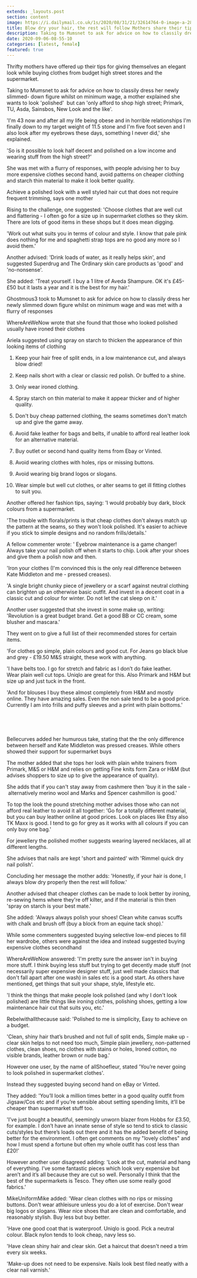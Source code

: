 ```yaml
---
extends: _layouts.post
section: content
image: https://i.dailymail.co.uk/1s/2020/08/31/21/32614764-0-image-a-28_1598906740478.jpg 
title: Blow dry your hair, the rest will follow Mothers share their tips for looking polished 
description: Taking to Mumsnet to ask for advice on how to classily dress her newly slimmed-down figure whilst on minimum wage, a British mother was met with a flurry of helpful responses. 
date: 2020-09-06-08-55-10 
categories: [latest, female] 
featured: true 
--- 
```

Thrifty mothers have offered up their tips for giving themselves an elegant look while buying clothes from budget high street stores and the supermarket. 

Taking to Mumsnet to ask for advice on how to classily dress her newly slimmed- down figure whilst on minimum wage, a mother explained she wants to look 'polished'  but can 'only afford to shop high street; Primark, TU, Asda, Sainsbos, New Look and the like'.

'I'm 43 now and after all my life being obese and in horrible relationships I'm finally down to my target weight of 11.5 stone and I'm five foot seven and I also look after my eyebrows these days, something I never did,' she explained. 

'So is it possible to look half decent and polished on a low income and wearing stuff from the high street?' 

She was met with a flurry of responses, with people advising her to buy more expensive clothes second hand, avoid patterns on cheaper clothing and starch thin material to make it look better quality. 

Achieve a polished look with a well styled hair cut that does not require frequent trimming, says one mother 

Rising to the challenge, one suggested: 'Choose clothes that are well cut and flattering - I often go for a size up in supermarket clothes so they skim. There are lots of good items in these shops but it does mean digging.

'Work out what suits you in terms of colour and style. I know that pale pink does nothing for me and spaghetti strap tops are no good any more so I avoid them.'   

Another advised: 'Drink loads of water, as it really helps skin', and suggested Superdrug and The Ordinary skin care products as 'good' and 'no-nonsense'. 

She added: 'Treat yourself. I buy a 1 litre of Aveda Shampure. OK it's £45-£50 but it lasts a year and it is the best for my hair.' 

Ghostmous3 took to Mumsnet to ask for advice on how to classily dress her newly slimmed down figure whilst on minimum wage and was met with a flurry of responses

WhereAreWeNow wrote that she found that those who looked polished usually have ironed their clothes

Ariela suggested using spray on starch to thicken the appearance of thin looking items of clothing

1. Keep your hair free of split ends, in a low maintenance cut, and always blow dried!

2. Keep nails short with a clear or classic red polish. Or buffed to a shine.

3. Only wear ironed clothing.

4. Spray starch on thin material to make it appear thicker and of higher quality.

5. Don't buy cheap patterned clothing, the seams sometimes don't match up and give the game away.

6. Avoid fake leather for bags and belts, if unable to afford real leather look for an alternative material.

7. Buy outlet or second hand quality items from Ebay or Vinted.

8. Avoid wearing clothes with holes, rips or missing buttons.

9. Avoid wearing big brand logos or slogans.

10. Wear simple but well cut clothes, or alter seams to get ill fitting clothes to suit you.

Another offered her fashion tips, saying: 'I would probably buy dark, block colours from a supermarket.

'The trouble with florals/prints is that cheap clothes don't always match up the pattern at the seams, so they won't look polished. It's easier to achieve if you stick to simple designs and no random frills/details.'    

A fellow commenter wrote: ' Eyebrow maintenance is a game changer! Always take your nail polish off when it starts to chip. Look after your shoes and give them a polish now and then. 

'Iron your clothes (I'm convinced this is the only real difference between Kate Middleton and me - pressed creases).

'A single bright chunky piece of jewellery or a scarf against neutral clothing can brighten up an otherwise basic outfit. And invest in a decent coat in a classic cut and colour for winter. Do not let the cat sleep on it.' 

Another user suggested that she invest in some make up, writing: 'Revolution is a great budget brand. Get a good BB or CC cream, some blusher and mascara.' 

They went on to give a full list of their recommended stores for certain items.  

'For clothes go simple, plain colours and good cut. For Jeans go black blue and grey - £19.50 M&S straight, these work with anything. 

'I have belts too. I go for stretch and fabric as I don’t do fake leather. Wear plain well cut tops. Uniqlo are great for this. Also Primark and H&M but size up and just tuck in the front.

'And for blouses I buy these almost completely from H&M and mostly online. They have amazing sales. Even the non sale tend to be a good price. Currently I am into frills and puffy sleeves and a print with plain bottoms.'  

 

 

Bellecurves added her humurous take, stating that the the only difference between herself and Kate Middleton was pressed creases. While others showed their support for supermarket buys 

The mother added that she tops her look with plain white trainers from Primark, M&S or H&M and relies on getting Fine knits form Zara or H&M (but advises shoppers to size up to give the appearance of quality).  

She adds that if you can't stay away from cashmere then 'buy it in the sale - alternatively merino wool and Marks and Spencer cashmillon is good.'

To top the look the pound stretching mother advises those who can not afford real leather to avoid it all together: 'Go for a totally different material, but you can buy leather online at good prices. Look on places like Etsy also TK Maxx is good. I tend to go for grey as it works with all colours if you can only buy one bag.'

For jewellery the polished mother suggests wearing layered necklaces, all at different lengths.

She advises that nails are kept 'short and painted' with 'Rimmel quick dry nail polish'. 

Concluding her message the mother adds: 'Honestly, if your hair is done, I always blow dry properly then the rest will follow.' 

Another advised that cheaper clothes can be made to look better by ironing, re-sewing hems where they're off kilter, and if the material is thin then 'spray on starch is your best mate.'

She added: 'Always always polish your shoes! Clean white canvas scuffs with chalk and brush off (buy a block from an equine tack shop).'  



While some commenters suggested buying selective low-end pieces to fill her wardrobe, others were against the idea and instead suggested buying expensive clothes secondhand

WhereAreWeNow answered: 'I'm pretty sure the answer isn't in buying more stuff. I think buying less stuff but trying to get decently made stuff (not necessarily super expensive designer stuff, just well made classics that don't fall apart after one wash) in sales etc is a good start. As others have mentioned, get things that suit your shape, style, lifestyle etc.

'I think the things that make people look polished (and why I don't look polished) are little things like ironing clothes, polishing shoes, getting a low maintenance hair cut that suits you, etc.'   

Rebelwithallthecause said: 'Polished to me is simplicity, Easy to achieve on a budget. 

'Clean, shiny hair that’s brushed and not full of split ends, Simple make up - clear skin helps to not need too much, Simple plain jewellery, non-patterned clothes, clean shoes, no clothes with stains or holes, Ironed cotton, no visible brands, leather brown or nude bag.'       

However one user, by the name of allShoefleur, stated 'You’re never going to look polished in supermarket clothes'.

Instead they suggested buying second hand on eBay or Vinted.

They added: 'You’ll look a million times better in a good quality outfit from Jigsaw/Cos etc and if you’re sensible about setting spending limits, it’ll be cheaper than supermarket stuff too.

'I’ve just bought a beautiful, seemingly unworn blazer from Hobbs for £3.50, for example. I don’t have an innate sense of style so tend to stick to classic cuts/styles but there’s loads out there and it has the added benefit of being better for the environment. I often get comments on my "lovely clothes" and how I must spend a fortune but often my whole outfit has cost less than £20!' 

However another user disagreed adding: 'Look at the cut, material and hang of everything. I’ve some fantastic pieces which look very expensive but aren’t and it’s all because they are cut so well. Personally I think that the best of the supermarkets is Tesco. They often use some really good fabrics.'

MikeUniformMike added: 'Wear clean clothes with no rips or missing buttons. Don't wear athleisure unless you do a lot of exercise. Don't wear big logos or slogans. Wear nice shoes that are clean and comfortable, and reasonably stylish. Buy less but buy better.

'Have one good coat that is waterproof. Uniqlo is good. Pick a neutral colour. Black nylon tends to look cheap, navy less so.

'Have clean shiny hair and clear skin. Get a haircut that doesn't need a trim every six weeks.

'Make-up does not need to be expensive. Nails look best filed neatly with a clear nail varnish.'

